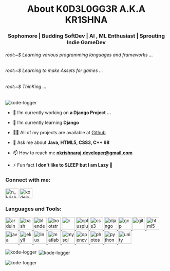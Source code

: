 <h1 align="center">About K0D3L0GG3R A.K.A KR1SHNA</h1>
<h3 align="center">Sophomore | Budding SoftDev | AI , ML Enthusiast | Sprouting Indie GameDev </h3>
<h6 align="left"> root:~$ Learning various programming languages and frameworks ...</h6>
<h6 align="left"> root:~$ Learning to make Assets for games ...</h6>
<h6 align="left"> root:~$ ThinKing ...</h6>

<p align="left"> <img src="https://komarev.com/ghpvc/?username=kode-logger&label=Profile%20views&color=0eb413&style=flat" alt="kode-logger" /> </p>

- 🔭 I’m currently working on **a Django Project ...**

- 🌱 I’m currently learning **Django**

- 👨‍💻 All of my projects are available at [Github](https://github.com/kode-logger)

- 💬 Ask me about **Java, HTML5, CSS3, C++ 98**

- 📫 How to reach me **nkrishnaraj.developer@gmail.com**

- ⚡ Fun fact **I don't like to SLEEP but I am Lazy 🤷**

<h3 align="left">Connect with me:</h3>
<p align="left">
<a href="https://www.codechef.com/users/n_krishna_raj" target="blank"><img align="center" src="https://cdn.jsdelivr.net/npm/simple-icons@3.1.0/icons/codechef.svg" alt="n_krishna_raj" height="30" width="40" /></a>
<a href="https://www.hackerrank.com/kodelogger" target="blank"><img align="center" src="https://cdn.jsdelivr.net/npm/simple-icons@3.0.1/icons/hackerrank.svg" alt="kodelogger" height="30" width="40" /></a>
</p>

<h3 align="left">Languages and Tools:</h3>
<p align="left"> <a href="https://www.arduino.cc/" target="_blank"> <img src="https://cdn.worldvectorlogo.com/logos/arduino-1.svg" alt="arduino" width="40" height="40"/> </a> <a href="https://www.gnu.org/software/bash/" target="_blank"> <img src="https://www.vectorlogo.zone/logos/gnu_bash/gnu_bash-icon.svg" alt="bash" width="40" height="40"/> </a> <a href="https://www.blender.org/" target="_blank"> <img src="https://download.blender.org/branding/community/blender_community_badge_white.svg" alt="blender" width="40" height="40"/> </a> <a href="https://getbootstrap.com" target="_blank"> <img src="https://devicons.github.io/devicon/devicon.git/icons/bootstrap/bootstrap-plain.svg" alt="bootstrap" width="40" height="40"/> </a> <a href="https://www.cprogramming.com/" target="_blank"> <img src="https://devicons.github.io/devicon/devicon.git/icons/c/c-original.svg" alt="c" width="40" height="40"/> </a> <a href="https://www.w3schools.com/cpp/" target="_blank"> <img src="https://devicons.github.io/devicon/devicon.git/icons/cplusplus/cplusplus-original.svg" alt="cplusplus" width="40" height="40"/> </a> <a href="https://www.w3schools.com/css/" target="_blank"> <img src="https://devicons.github.io/devicon/devicon.git/icons/css3/css3-original-wordmark.svg" alt="css3" width="40" height="40"/> </a> <a href="https://www.djangoproject.com/" target="_blank"> <img src="https://devicons.github.io/devicon/devicon.git/icons/django/django-original.svg" alt="django" width="40" height="40"/> </a> <a href="https://cloud.google.com" target="_blank"> <img src="https://www.vectorlogo.zone/logos/google_cloud/google_cloud-icon.svg" alt="gcp" width="40" height="40"/> </a> <a href="https://git-scm.com/" target="_blank"> <img src="https://www.vectorlogo.zone/logos/git-scm/git-scm-icon.svg" alt="git" width="40" height="40"/> </a> <a href="https://www.w3.org/html/" target="_blank"> <img src="https://devicons.github.io/devicon/devicon.git/icons/html5/html5-original-wordmark.svg" alt="html5" width="40" height="40"/> </a> <a href="https://www.java.com" target="_blank"> <img src="https://devicons.github.io/devicon/devicon.git/icons/java/java-original-wordmark.svg" alt="java" width="40" height="40"/> </a> <a href="https://jekyllrb.com/" target="_blank"> <img src="https://www.vectorlogo.zone/logos/jekyllrb/jekyllrb-icon.svg" alt="jekyll" width="40" height="40"/> </a> <a href="https://www.linux.org/" target="_blank"> <img src="https://devicons.github.io/devicon/devicon.git/icons/linux/linux-original.svg" alt="linux" width="40" height="40"/> </a> <a href="https://www.mathworks.com/" target="_blank"> <img src="https://raw.githubusercontent.com/simple-icons/simple-icons/master/icons/mathworks.svg" alt="matlab" width="40" height="40"/> </a> <a href="https://www.mysql.com/" target="_blank"> <img src="https://devicons.github.io/devicon/devicon.git/icons/mysql/mysql-original-wordmark.svg" alt="mysql" width="40" height="40"/> </a> <a href="https://opencv.org/" target="_blank"> <img src="https://www.vectorlogo.zone/logos/opencv/opencv-icon.svg" alt="opencv" width="40" height="40"/> </a> <a href="https://www.photoshop.com/en" target="_blank"> <img src="https://devicons.github.io/devicon/devicon.git/icons/photoshop/photoshop-plain.svg" alt="photoshop" width="40" height="40"/> </a> <a href="https://www.python.org" target="_blank"> <img src="https://devicons.github.io/devicon/devicon.git/icons/python/python-original.svg" alt="python" width="40" height="40"/> </a> <a href="https://unity.com/" target="_blank"> <img src="https://www.vectorlogo.zone/logos/unity3d/unity3d-icon.svg" alt="unity" width="40" height="40"/> </a> </p>

<p><img align="left" src="https://github-readme-stats.vercel.app/api/top-langs?username=kode-logger&show_icons=true&theme=dark&title_color=ffffff&text_color=ffffff&locale=en&layout=compact" alt="kode-logger" /></p>

<p>&nbsp;<img align="center" src="https://github-readme-stats.vercel.app/api?username=kode-logger&show_icons=true&theme=dark&title_color=ffffff&text_color=ffffff&locale=en" alt="kode-logger" /></p>

<p><img align="center" src="https://github-readme-streak-stats.herokuapp.com/?user=kode-logger&theme=dark" alt="kode-logger" /></p>

